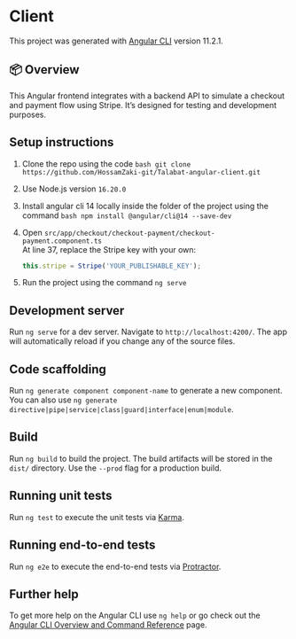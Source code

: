 # Client

This project was generated with [Angular CLI](https://github.com/angular/angular-cli) version 11.2.1.

## 📦 Overview

This Angular frontend integrates with a backend API to simulate a checkout and payment flow using Stripe. It’s designed for testing and development purposes.

## Setup instructions

1. Clone the repo using the code ```bash git clone https://github.com/HossamZaki-git/Talabat-angular-client.git```
2. Use Node.js version `16.20.0`  
3. Install angular cli 14 locally inside the folder of the project using the command ```bash npm install @angular/cli@14 --save-dev```
4. Open `src/app/checkout/checkout-payment/checkout-payment.component.ts`  
   At line 37, replace the Stripe key with your own:

   ```ts
   this.stripe = Stripe('YOUR_PUBLISHABLE_KEY');
   ```
5. Run the project using the command `ng serve`

## Development server

Run `ng serve` for a dev server. Navigate to `http://localhost:4200/`. The app will automatically reload if you change any of the source files.

## Code scaffolding

Run `ng generate component component-name` to generate a new component. You can also use `ng generate directive|pipe|service|class|guard|interface|enum|module`.

## Build

Run `ng build` to build the project. The build artifacts will be stored in the `dist/` directory. Use the `--prod` flag for a production build.

## Running unit tests

Run `ng test` to execute the unit tests via [Karma](https://karma-runner.github.io).

## Running end-to-end tests

Run `ng e2e` to execute the end-to-end tests via [Protractor](http://www.protractortest.org/).

## Further help

To get more help on the Angular CLI use `ng help` or go check out the [Angular CLI Overview and Command Reference](https://angular.io/cli) page.

